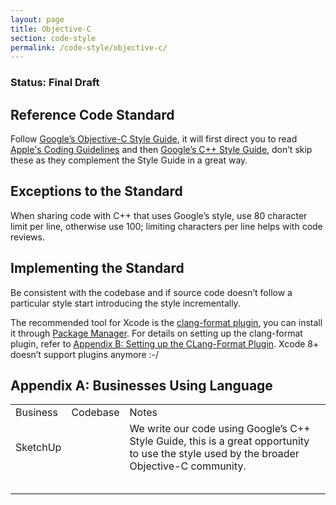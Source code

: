 ```yaml
---
layout: page
title: Objective-C
section: code-style
permalink: /code-style/objective-c/
---
```


### Status: Final Draft

## Reference Code Standard

Follow [Google’s Objective-C Style Guide](https://google.github.io/styleguide/objcguide.xml), it will first direct you to read [Apple's Coding Guidelines](https://developer.apple.com/library/content/documentation/Cocoa/Conceptual/CodingGuidelines/CodingGuidelines.html) and then [Google’s C++ Style Guide](https://google.github.io/styleguide/cppguide.html), don’t skip these as they complement the Style Guide in a great way.

## Exceptions to the Standard

When sharing code with C++ that uses Google’s style, use 80 character limit per line, otherwise use 100; limiting characters per line helps with code reviews.

## Implementing the Standard

Be consistent with the codebase and if source code doesn’t follow a particular style start introducing the style incrementally.

The recommended tool for Xcode is the [clang-format plugin](https://github.com/travisjeffery/ClangFormat-Xcode), you can install it through [Package Manager](http://alcatraz.io/).  For details on setting up the clang-format plugin, refer to [Appendix B: Setting up the CLang-Format Plugin](#heading=h.jxoyjazfls7h). Xcode 8+ doesn’t support plugins anymore :-/

## Appendix A: Businesses Using Language

<table>
  <tr>
    <td>Business</td>
    <td>Codebase</td>
    <td>Notes</td>
  </tr>
  <tr>
    <td>SketchUp</td>
    <td></td>
    <td>We write our code using Google’s C++ Style Guide, this is a great opportunity to use the style used by the broader Objective-C community.</td>
  </tr>
  <tr>
    <td></td>
    <td></td>
    <td></td>
  </tr>
  <tr>
    <td></td>
    <td></td>
    <td></td>
  </tr>
  <tr>
    <td></td>
    <td></td>
    <td></td>
  </tr>
  <tr>
    <td></td>
    <td></td>
    <td></td>
  </tr>
  <tr>
    <td></td>
    <td></td>
    <td></td>
  </tr>
</table>
